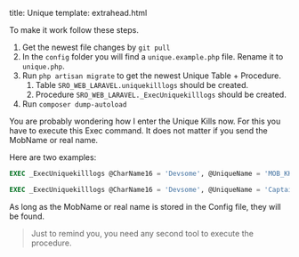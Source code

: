title: Unique
template: extrahead.html

To make it work follow these steps.

1. Get the newest file changes by `git pull`
2. In the `config` folder you will find a `unique.example.php` file. Rename it to `unique.php`.
3. Run `php artisan migrate` to get the newest Unique Table + Procedure.
    1. Table `SRO_WEB_LARAVEL.uniquekilllogs` should be created.
    2. Procedure `SRO_WEB_LARAVEL._ExecUniquekilllogs` should be created.
4. Run `composer dump-autoload`

You are probably wondering how I enter the Unique Kills now. For this you have to execute this Exec command.
It does not matter if you send the MobName or real name.

Here are two examples:

```sql
EXEC _ExecUniquekilllogs @CharName16 = 'Devsome', @UniqueName = 'MOB_KK_ISYUTARU';
```

```sql
EXEC _ExecUniquekilllogs @CharName16 = 'Devsome', @UniqueName = 'Captain Ivy';
```

As long as the MobName or real name is stored in the Config file, they will be found.


> Just to remind you, you need any second tool to execute the procedure.
